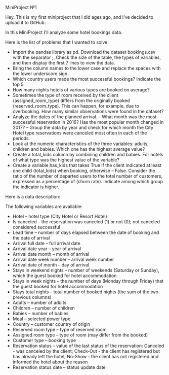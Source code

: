 MiniProject №1

Hey. This is my first miniproject that I did ages ago, and I've decided to upload it to GitHub.

In this MiniProject I'll analyze some hotel bookings data.

Here is the list of problems that I wanted to solve:

- Import the pandas library as pd. Download the dataset bookings.csv with the separator ;. Check the size of the table, the types of variables, and then display the first 7 lines to view the data.
- Bring the column names to the lower case and replace the spaces with the lower underscore sign.
- Which country users made the most successful bookings? Indicate the top 5.
- How many nights hotels of various types are booked on average?
- Sometimes the type of room received by the client (assigned_room_type) differs from the originally booked (reserved_room_type). This can happen, for example, due to overbooking. How many similar observations were found in the dataset?
- Analyze the dates of the planned arrival. – What month was the most successful reservation in 2016? Has the most popular month changed in 2017? – Group the data by year and check for which month the City Hotel type reservations were canceled most often in each of the periods.
- Look at the numeric characteristics of the three variables: adults, children and babies. Which one has the highest average value?
- Create a total_kids column by combining children and babies. For hotels of what type was the highest value of the variable?
- Create a variable has_kids that takes True if the client indicated at least one child (total_kids) when booking, otherwise – False. Consider the ratio of the number of departed users to the total number of customers, expressed as a percentage of (churn rate). Indicate among which group the indicator is higher.

Here is a data description: 

The following variables are available:

- Hotel – hotel type (City Hotel or Resort Hotel)
- Is canceled – the reservation was canceled (1) or not (0); not canceled considered successful
- Lead time – number of days elapsed between the date of booking and the date of arrival
- Arrival full date – full arrival date
- Arrival date year – year of arrival
- Arrival date month – month of arrival
- Arrival date week number – arrival week number
- Arrival date of month – day of arrival
- Stays in weekend nights – number of weekends (Saturday or Sunday), which the guest booked for hotel accommodation
- Stays in week nights – the number of days (Monday through Friday) that the guest booked for hotel accommodation
- Stays total nights – total number of booked nights (the sum of the two previous columns)
- Adults – number of adults
- Children – number of children
- Babies – number of babies
- Meal – selected power type
- Country – customer country of origin
- Reserved room type – type of reserved room
- Assigned room type – type of room (may differ from the booked)
- Customer type – booking type
- Reservation status – value of the last status of the reservation: Canceled - was canceled by the client; Check-Out - the client has registered but has already left the hotel; No-Show - the client has not registered and informed the hotel about the reason
- Reservation status date – status update date
